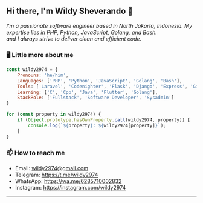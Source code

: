 <h2> Hi there, I'm Wildy Sheverando 👋</h2>

<p><em>I'm a passionate software engineer based in North Jakarta, Indonesia. My expertise lies in PHP, Python, JavaScript, Golang, and Bash.
<br>and I always strive to deliver clean and efficient code.
</em></p>

### 🖥️ Little more about me  
```javascript
const wildy2974 = {
    Pronouns: 'he/him',
    Languages: ['PHP', 'Python', 'JavaScript', 'Golang', 'Bash'],
    Tools: ['Laravel', 'Codenighter', 'Flask', 'Django', 'Express', 'Gin', 'Bootstrap', 'Tailwind_CSS'],
    Learning: ['C', 'Cpp', 'Java', 'Flutter', 'Golang'],
    StackRole: ['Fullstack', 'Software Developer', 'Sysadmin']
}

for (const property in wildy2974) {
    if (Object.prototype.hasOwnProperty.call(wildy2974, property)) {
        console.log(`${property}: ${wildy2974[property]}`);
    }
}
```

### 📫 How to reach me
- Email: wildy2974@gmail.com
- Telegram: https://t.me/wildy2974
- WhatsApp: https://wa.me/6285710002832
- Instagram: https://instagram.com/wildy2974

---
